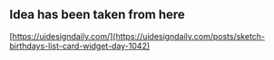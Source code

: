 ## Idea has been taken from here

[https://uidesigndaily.com/](https://uidesigndaily.com/posts/sketch-birthdays-list-card-widget-day-1042)
